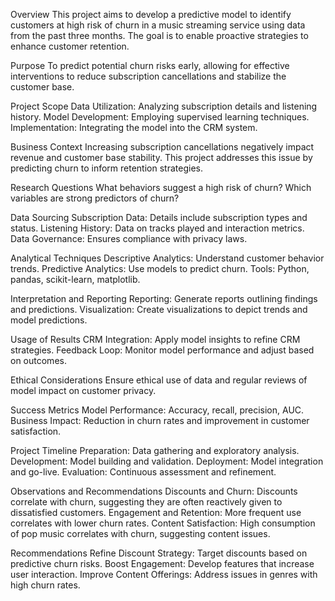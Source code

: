 Overview
This project aims to develop a predictive model to identify customers at high risk of churn in a music streaming service using data from the past three months. The goal is to enable proactive strategies to enhance customer retention.

Purpose
To predict potential churn risks early, allowing for effective interventions to reduce subscription cancellations and stabilize the customer base.

Project Scope
Data Utilization: Analyzing subscription details and listening history.
Model Development: Employing supervised learning techniques.
Implementation: Integrating the model into the CRM system.

Business Context
Increasing subscription cancellations negatively impact revenue and customer base stability. This project addresses this issue by predicting churn to inform retention strategies.

Research Questions
What behaviors suggest a high risk of churn?
Which variables are strong predictors of churn?


Data Sourcing
Subscription Data: Details include subscription types and status.
Listening History: Data on tracks played and interaction metrics.
Data Governance: Ensures compliance with privacy laws.

Analytical Techniques
Descriptive Analytics: Understand customer behavior trends.
Predictive Analytics: Use models to predict churn.
Tools: Python, pandas, scikit-learn, matplotlib.

Interpretation and Reporting
Reporting: Generate reports outlining findings and predictions.
Visualization: Create visualizations to depict trends and model predictions.

Usage of Results
CRM Integration: Apply model insights to refine CRM strategies.
Feedback Loop: Monitor model performance and adjust based on outcomes.

Ethical Considerations
Ensure ethical use of data and regular reviews of model impact on customer privacy.

Success Metrics
Model Performance: Accuracy, recall, precision, AUC.
Business Impact: Reduction in churn rates and improvement in customer satisfaction.

Project Timeline
Preparation: Data gathering and exploratory analysis.
Development: Model building and validation.
Deployment: Model integration and go-live.
Evaluation: Continuous assessment and refinement.

Observations and Recommendations
Discounts and Churn: Discounts correlate with churn, suggesting they are often reactively given to dissatisfied customers.
Engagement and Retention: More frequent use correlates with lower churn rates.
Content Satisfaction: High consumption of pop music correlates with churn, suggesting content issues.

Recommendations
Refine Discount Strategy: Target discounts based on predictive churn risks.
Boost Engagement: Develop features that increase user interaction.
Improve Content Offerings: Address issues in genres with high churn rates.



